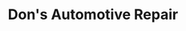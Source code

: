 ---
title: "Don's Automotive Repair"
url: /jacksonville/dons-automotive-repair/
shop: car repair
---